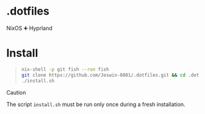 # .dotfiles

NixOS ➕ Hyprland

# Install

> ```bash
> nix-shell -p git fish --run fish
> git clone https://github.com/Jeswin-8801/.dotfiles.git && cd .dotfiles
> ./install.sh
>
> ```

> [!Caution]
> The script `install.sh` must be run only once during a fresh installation.